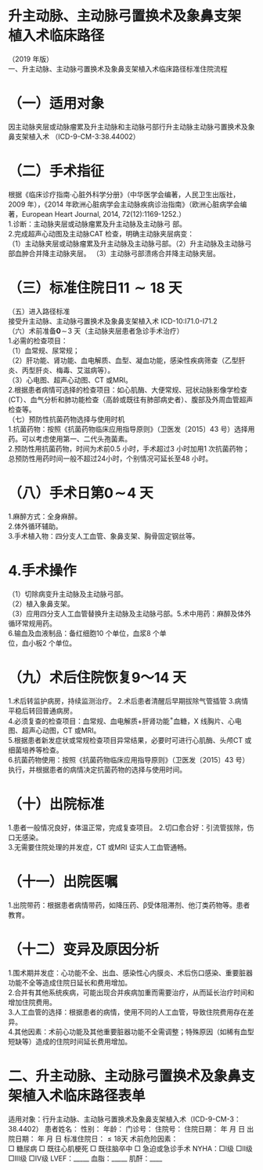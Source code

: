 # 升主动脉、主动脉弓置换术及象鼻支架 植入术临床路径  
（2019 年版）  
一、升主动脉、主动脉弓置换术及象鼻支架植入术临床路径标准住院流程  
# （一）适用对象  
因主动脉夹层或动脉瘤累及升主动脉和主动脉弓部行升主动脉主动脉弓置换术及象鼻支架植入术 （ICD-9-CM-3:38.44002）  
# （二）手术指征  
根据《临床诊疗指南·心脏外科学分册》（中华医学会编著，人民卫生出版社，2009 年），《2014 年欧洲心脏病学会主动脉疾病诊治指南》（欧洲心脏病学会编著，European Heart Journal, 2014, 72(12):1169-1252.）  
1.诊断：主动脉夹层或动脉瘤累及升主动脉及主动脉弓 部。  
2.完成超声心动图及主动脉CAT 检查，明确主动脉夹层病变：  
（1）主动脉夹层或动脉瘤累及升主动脉及主动脉弓部。（2）升主动脉及主动脉弓部血肿合并降主动脉夹层。 （3）主动脉弓部溃疡合并降主动脉夹层。  
# （三）标准住院日$\pmb{11\sim18}$ 天  
（五）进入路径标准  
接受升主动脉、主动脉弓置换术及象鼻支架植入术 ICD-10:I71.0-I71.2  
（六）术前准备$\pmb{0}\!\sim\!3$ 天（主动脉夹层患者急诊手术治疗）  
1.必需的检查项目：  
（1）血常规、尿常规；  
（2）肝功能、肾功能、血电解质、血型、凝血功能，感染性疾病筛查（乙型肝炎、丙型肝炎、梅毒、艾滋病等）。  
（3）心电图、超声心动图、CT 或MRI。  
2.根据患者病情可选择的检查项目：如心肌酶、大便常规、冠状动脉影像学检查(CT）、血气分析和肺功能检查（高龄或既往有肺部病史者）、腹部及外周血管超声检查等。  
（七）预防性抗菌药物选择与使用时机  
1.抗菌药物：按照《抗菌药物临床应用指导原则》（卫医发〔2015〕43 号）选择用药。可以考虑使用第一、二代头孢菌素。  
2.预防性用抗菌药物，时间为术前0.5 小时，手术超过3 小时加用1 次抗菌药物；总预防性用药时间一般不超过24小时，个别情况可延长至48 小时。  
# （八）手术日第$0\!\sim\!4$ 天  
1.麻醉方式：全身麻醉。  
2.体外循环辅助。  
3.手术植入物：四分支人工血管、象鼻支架、胸骨固定钢丝等。  
# 4.手术操作  
（1）切除病变升主动脉及主动脉弓部。  
（2）植入象鼻支架。  
（3）应用四分支人工血管替换升主动脉及主动脉弓部。5.术中用药：麻醉及体外循环常规用药。  
6.输血及血液制品：备红细胞10 个单位，血浆8 个单  
位，血小板2 个单位。  
# （九）术后住院恢复9～14 天  
1.术后转监护病房，持续监测治疗。 2.术后患者清醒后早期拔除气管插管 3.病情平稳后转回普通病房。  
4.必须复查的检查项目：血常规、血电解质$+$肝肾功能$^+$血糖，X 线胸片、心电图、超声心动图，CT 或MRI。  
5.根据患者新发症状或常规检查项目异常结果，必要时可进行心肌酶、头颅CT 或细菌培养等检查。  
6.抗菌药物使用：按照《抗菌药物临床应用指导原则》（卫医发〔2015〕43 号）执行，并根据患者的病情决定抗菌药物的选择与使用时间。  
# （十）出院标准  
1.患者一般情况良好，体温正常，完成复查项目。 2.切口愈合好：引流管拔除，伤口无感染。  
3.无需要住院处理的并发症，CT 或MRI 证实人工血管通畅。  
# （十一）出院医嘱  
1.出院带药：根据患者病情带药，如降压药、β受体阻滞剂、他汀类药物等。患者教育。  
# （十二）变异及原因分析  
1.围术期并发症：心功能不全、出血、感染性心内膜炎、术后伤口感染、重要脏器功能不全等造成住院日延长和费用增加。  
2.合并有其他系统疾病，可能出现合并疾病加重而需要治疗，从而延长治疗时间和增加住院费用。  
3.人工血管的选择：根据患者的病情，使用不同的人工血管，导致住院费用存在差异。  
4.其他因素：术前心功能及其他重要脏器功能不全需调整；特殊原因（如稀有血型短缺等）造成的住院时间延长费用增加。  
# 二、升主动脉、主动脉弓置换术及象鼻支架植入术临床路径表单  
适用对象：行升主动脉、主动脉弓置换术及象鼻支架植入术（ICD-9-CM-3：38.4402） 患者姓名：       性别：   年龄：    门诊号：       住院号：           住院日期：    年   月   日 出院日期：    年   月   日 标准住院日：${\leqslant}18$天  术前危险因素：  
□ 糖尿病   □ 既往心肌梗死   □ 既往脑卒中   □ 急迫或急诊手术    NYHA：□Ⅰ级  □Ⅱ级  □Ⅲ级  □Ⅳ级    LVEF：_____   血脂：_____  肌酐：____  
